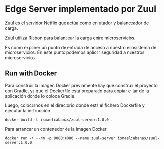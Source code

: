 # Edge Server implementado por Zuul

Zuul es el servidor Netflix que actúa como enrutador y balanceador de
carga.

Zuul utiliza Ribbon para balancear la carga entre microservicios.

Es como exponer un punto de entrada de acceso a nuestro ecosistema de
microservicios. En este punto podemos aplicar seguridad a nuestros microservicios.

## Run with Docker

Para construir la imagen Docker previamente hay que construir el proyecto con Gradle,
ya que el Dockerfile está preparado para copiar el jar de la aplicación donde lo coloca Gradle.

Luego, colocarnos en el directorio donde está el fichero Dockerfile y ejecutar la instrucción

`docker build -t ismaelcabanas/zuul-server:1.0.0 .`

Para arrancar un contenedor de la imagen Docker

`docker run -t --rm -p 8080:8080 --name zuul-server ismaelcabanas/zuul-server:1.0.0`
